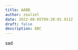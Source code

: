 ```yaml
---
title: AABB
author: zealzel
date: 2022-08-05T09:28:01.911Z
draft: false
description: ABC
---
```

sad